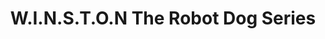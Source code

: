 ---
layout: tag
title: W.I.N.S.T.O.N The Robot Dog Series
header:
    overlay_image: assets/default_image.jpg
    overlay_color: "#000"
    overlay_filter: "0.5"
excerpt: Walking IK-based Navigation System Transmitted Over Network
taxonomy: Winston
author_profile: true
permalink: /tags/winston/
---